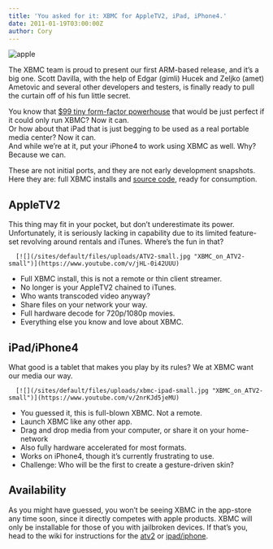 ```yaml
---
title: 'You asked for it: XBMC for AppleTV2, iPad, iPhone4.'
date: 2011-01-19T03:00:00Z
author: Cory
---
```

![](/sites/default/files/uploads/apple.gif "apple")

 The XBMC team is proud to present our first ARM-based release, and it’s a big one. Scott Davilla, with the help of Edgar (gimli) Hucek and Zeljko (amet) Ametovic and several other developers and testers, is finally ready to pull the curtain off of his fun little secret.

 You know that [$99 tiny form-factor powerhouse](https://www.apple.com/tv/) that would be just perfect if it could only run XBMC? Now it can.  
 Or how about that iPad that is just begging to be used as a real portable media center? Now it can.  
 And while we’re at it, put your iPhone4 to work using XBMC as well. Why? Because we can.

 These are not initial ports, and they are not early development snapshots. Here they are: full XBMC installs and [source code](https://github.com/xbmc/atv2), ready for consumption.

 AppleTV2
--------

 This thing may fit in your pocket, but don’t underestimate its power. Unfortunately, it is seriously lacking in capability due to its limited feature-set revolving around rentals and iTunes. Where’s the fun in that?

      [![](/sites/default/files/uploads/ATV2-small.jpg "XBMC_on_ATV2-small")](https://www.youtube.com/v/jHL-0i42UUU)     
 
 * Full XBMC install, this is not a remote or thin client streamer.
 * No longer is your AppleTV2 chained to iTunes.
 * Who wants transcoded video anyway?
 * Share files on your network your way.
 * Full hardware decode for 720p/1080p movies.
 * Everything else you know and love about XBMC.
 
       


 iPad/iPhone4
------------

 What good is a tablet that makes you play by its rules? We at XBMC want our media our way.

      [![](/sites/default/files/uploads/xbmc-ipad-small.jpg "XBMC_on_ATV2-small")](https://www.youtube.com/v/2nrKJd5jeMU)     
 
 * You guessed it, this is full-blown XBMC. Not a remote.
 * Launch XBMC like any other app.
 *  Drag and drop media from your computer, or share it on your home-network
 * Also fully hardware accelerated for most formats.
 * Works on iPhone4, though it’s currently frustrating to use.
 * Challenge: Who will be the first to create a gesture-driven skin?
 
       


 Availability
------------

 As you might have guessed, you won’t be seeing XBMC in the app-store any time soon, since it directly competes with apple products. XBMC will only be installable for those of you with jailbroken devices. If that’s you, head to the wiki for instructions for the [atv2](https://kodi.wiki/view/Install_XBMC_on_ATV2) or [ipad/iphone](https://kodi.wiki/view/Install_XBMC_on_iPhone/iPad).

 